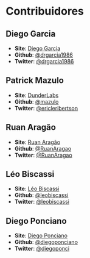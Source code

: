 # Contribuidores

## Diego Garcia
* **Site**: [Diego Garcia](http://www.diego-garcia.info/)
* **Github**: [@drgarcia1986](https://github.com/drgarcia1986/)
* **Twitter**: [@drgarcia1986](https://twitter.com/drgarcia1986)

## Patrick Mazulo
* **Site**: [DunderLabs](http://blog.dunderlabs.com)
* **Github**: [@mazulo](https://github.com/mazulo/)
* **Twitter**: [@ericleribertson](https://twitter.com/ericleribertson)

## Ruan Aragão
* **Site**: [Ruan Aragão](http://blog.ruanaragao.com>)
* **Github**: [@RuanAragao](https://github.com/RuanAragao)
* **Twitter**: [@RuanAragao](https://twitter.com/RuanAragao)

## Léo Biscassi
* **Site**: [Léo Biscassi](https://biscassi.wordpress.com/)
* **Github**: [@leobiscassi](https://github.com/leobiscassi)
* **Twitter**: [@leobiscassi](https://twitter.com/leobiscassi)

## Diego Ponciano
* **Site**: [Diego Ponciano](https://diegoponciano.github.io/)
* **Github**: [@diegoponciano](https://github.com/diegoponciano)
* **Twitter**: [@diegoponci](https://twitter.com/diegoponci)
